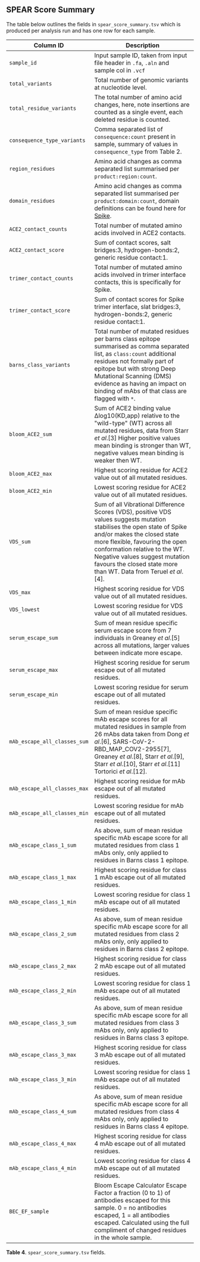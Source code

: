 ## SPEAR Score Summary
The table below outlines the fields in `spear_score_summary.tsv` which is produced per analysis run and has one row for each sample.

| Column ID | Description |
| --------- | ----------- |
| `sample_id` | Input sample ID, taken from input file header in `.fa`, `.aln` and sample col in `.vcf` |
| `total_variants` | Total number of genomic variants at nucleotide level.  |
| `total_residue_variants` | The total number of amino acid changes, here, note insertions are counted as a single event, each deleted residue is counted. |
| `consequence_type_variants` | Comma separated list of `consequence:count` present in sample, summary of values in `consequence_type` from Table 2. |
| `region_residues` | Amino acid changes as comma separated list summarised per `product:region:count`. |
| `domain_residues` | Amino acid changes as comma separated list summarised per `product:domain:count`, domain definitions can be found here for [Spike](S_domains.md). |
| `ACE2_contact_counts` | Total number of mutated amino acids involved in ACE2 contacts. |
| `ACE2_contact_score` | Sum of contact scores, salt bridges:3, hydrogen-bonds:2, generic residue contact:1. |
| `trimer_contact_counts` | Total number of mutated amino acids involved in trimer interface contacts, this is specifically for Spike. |
| `trimer_contact_score` | Sum of contact scores for Spike trimer interface, slat bridges:3, hydrogen-bonds:2, generic residue contact:1. |
| `barns_class_variants` | Total number of mutated residues per barns class epitope summarised as comma separated list, as `class:count` additional residues not formally part of epitope but with strong Deep Mutational Scanning (DMS) evidence as having an impact on binding of mAbs of that class are flagged with `*`. |
| `bloom_ACE2_sum` | Sum of ACE2 binding value Δlog10(KD,app) relative to the "wild-type" (WT) across all mutated residues, data from Starr _et al_.[3] Higher positive values mean binding is stronger than WT, negative values mean binding is weaker then WT. |
| `bloom_ACE2_max` | Highest scoring residue for ACE2 value out of all mutated residues. |
| `bloom_ACE2_min` | Lowest scoring residue for ACE2 value out of all mutated residues. |
| `VDS_sum` | Sum of all Vibrational Difference Scores (VDS), positive VDS values suggests mutation stabilises the open state of Spike and/or makes the closed state more flexible, favouring the open conformation relative to the WT. Negative values suggest mutation favours the closed state more than WT. Data from Teruel _et al_.[4]. |
| `VDS_max`| Highest scoring residue for VDS value out of all mutated residues. |
| `VDS_lowest`| Lowest scoring residue for VDS value out of all mutated residues. |
| `serum_escape_sum` | Sum of mean residue specific serum escape score from 7 individuals in Greaney _et al_.[5] across all mutations, larger values between indicate more escape. |
| `serum_escape_max` | Highest scoring residue for serum escape out of all mutated residues. |
| `serum_escape_min`	| Lowest scoring residue for serum escape out of all mutated residues. | 
| `mAb_escape_all_classes_sum` | Sum of mean residue specific mAb escape scores for all mutated residues in sample from 26 mAbs data taken from Dong _et al_.[6], SARS-CoV-2-RBD\_MAP\_COV2-2955[7], Greaney _et al_.[8], Starr _et al_.[9], Starr _et al_.[10], Starr _et al_.[11] Tortorici _et al_.[12]. |
| `mAb_escape_all_classes_max` | Highest scoring residue for mAb escape out of all mutated residues. |
| `mAb_escape_all_classes_min` | Lowest scoring residue for mAb escape out of all mutated residues. |
| `mAb_escape_class_1_sum` | As above, sum of mean residue specific mAb escape score for all mutated residues from class 1 mAbs only, only applied to residues in Barns class 1 epitope. |
| `mAb_escape_class_1_max` | Highest scoring residue for class 1 mAb escape out of all mutated residues. |
| `mAb_escape_class_1_min` | Lowest scoring residue for class 1 mAb escape out of all mutated residues. |
| `mAb_escape_class_2_sum` | As above, sum of mean residue specific mAb escape score for all mutated residues from class 2 mAbs only, only applied to residues in Barns class 2 epitope. |
| `mAb_escape_class_2_max` | Highest scoring residue for class 2 mAb escape out of all mutated residues. |
| `mAb_escape_class_2_min` | Lowest scoring residue for class 1 mAb escape out of all mutated residues. |
| `mAb_escape_class_3_sum` | As above, sum of mean residue specific mAb escape score for all mutated residues from class 3 mAbs only, only applied to residues in Barns class 3 epitope. | 
| `mAb_escape_class_3_max` | Highest scoring residue for class 3 mAb escape out of all mutated residues. |
| `mAb_escape_class_3_min` | Lowest scoring residue for class 1 mAb escape out of all mutated residues. | 
| `mAb_escape_class_4_sum` | As above, sum of mean residue specific mAb escape score for all mutated residues from class 4 mAbs only, only applied to residues in Barns class 4 epitope. | 
| `mAb_escape_class_4_max` | Highest scoring residue for class 4 mAb escape out of all mutated residues. | 
| `mAb_escape_class_4_min` | Lowest scoring residue for class 4 mAb escape out of all mutated residues. | 
| `BEC_EF_sample` | Bloom Escape Calculator Escape Factor a fraction (0 to 1) of antibodies escaped for this sample. 0 = no antibodies escaped, 1 = all antibodies escaped. Calculated using the full compliment of changed residues in the whole sample. |

**Table 4**. `spear_score_summary.tsv` fields.